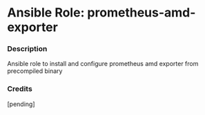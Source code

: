 # Ansible Role: prometheus-amd-exporter
### Description
Ansible role to install and configure prometheus amd exporter from precompiled binary
### Credits
[pending]
